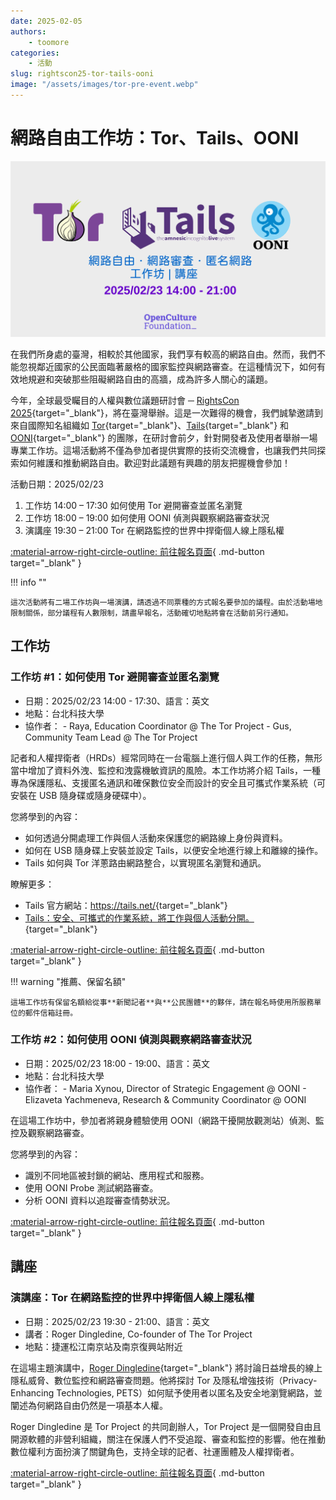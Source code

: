 ```yaml
---
date: 2025-02-05
authors:
    - toomore
categories:
    - 活動
slug: rightscon25-tor-tails-ooni
image: "/assets/images/tor-pre-event.webp"
---
```


# 網路自由工作坊：Tor、Tails、OONI

![Pre-event - Tor, Tails, OONI](../../assets/images/tor-pre-event.webp)

在我們所身處的臺灣，相較於其他國家，我們享有較高的網路自由。然而，我們不能忽視鄰近國家的公民面臨著嚴格的國家監控與網路審查。在這種情況下，如何有效地規避和突破那些阻礙網路自由的高牆，成為許多人關心的議題。

今年，全球最受矚目的人權與數位議題研討會 ─ [RightsCon 2025](https://www.rightscon.org/){target="_blank"}，將在臺灣舉辦。這是一次難得的機會，我們誠摯邀請到來自國際知名組織如 [Tor](https://www.torproject.org/zh-TW/){target="_blank"}、[Tails](https://tails.net/){target="_blank"} 和 [OONI](https://ooni.org/){target="_blank"} 的團隊，在研討會前夕，針對開發者及使用者舉辦一場專業工作坊。這場活動將不僅為參加者提供實際的技術交流機會，也讓我們共同探索如何維護和推動網路自由。歡迎對此議題有興趣的朋友把握機會參加！

活動日期：2025/02/23

1. 工作坊 14:00 – 17:30 如何使用 Tor 避開審查並匿名瀏覽
2. 工作坊 18:00 – 19:00 如何使用 OONI 偵測與觀察網路審查狀況
3. 演講座 19:30 – 21:00 Tor 在網路監控的世界中捍衛個人線上隱私權

[:material-arrow-right-circle-outline: 前往報名頁面](https://kktix.com/events/internetfreedom-tor-tails-ooni-2025/registrations/new){ .md-button target="_blank" }

!!! info ""

    這次活動將有二場工作坊與一場演講，請透過不同票種的方式報名要參加的議程。由於活動場地限制關係，部分議程有人數限制，請盡早報名，活動確切地點將會在活動前另行通知。

<!-- more -->

## 工作坊

### 工作坊 #1：如何使用 Tor 避開審查並匿名瀏覽

- 日期：2025/02/23 14:00 - 17:30、語言：英文
- 地點：台北科技大學
- 協作者：
      - Raya, Education Coordinator @ The Tor Project
      - Gus, Community Team Lead @ The Tor Project

記者和人權捍衛者（HRDs）經常同時在一台電腦上進行個人與工作的任務，無形當中增加了資料外洩、監控和洩露機敏資訊的風險。本工作坊將介紹 Tails，一種專為保護隱私、支援匿名通訊和確保數位安全而設計的安全且可攜式作業系統（可安裝在 USB 隨身碟或隨身硬碟中）。

您將學到的內容：

- 如何透過分開處理工作與個人活動來保護您的網路線上身份與資料。
- 如何在 USB 隨身碟上安裝並設定 Tails，以便安全地進行線上和離線的操作。
- Tails 如何與 Tor 洋蔥路由網路整合，以實現匿名瀏覽和通訊。

瞭解更多：

- Tails 官方網站：<https://tails.net/>{target="_blank"}
- [Tails：安全、可攜式的作業系統，將工作與個人活動分開。](https://safety.rsf.org/tails-a-secure-portable-os-to-separate-professional-from-personal-activities/){target="_blank"}

[:material-arrow-right-circle-outline: 前往報名頁面](https://kktix.com/events/internetfreedom-tor-tails-ooni-2025/registrations/new){ .md-button target="_blank" }

!!! warning "推薦、保留名額"

    這場工作坊有保留名額給從事**新聞記者**與**公民團體**的夥伴，請在報名時使用所服務單位的郵件信箱註冊。

### 工作坊 #2：如何使用 OONI 偵測與觀察網路審查狀況

- 日期：2025/02/23 18:00 - 19:00、語言：英文
- 地點：台北科技大學
- 協作者：
      - Maria Xynou, Director of Strategic Engagement @ OONI
      - Elizaveta Yachmeneva, Research & Community Coordinator @ OONI

在這場工作坊中，參加者將親身體驗使用 OONI（網路干擾開放觀測站）偵測、監控及觀察網路審查。

您將學到的內容：

- 識別不同地區被封鎖的網站、應用程式和服務。
- 使用 OONI Probe 測試網路審查。
- 分析 OONI 資料以追蹤審查情勢狀況。

[:material-arrow-right-circle-outline: 前往報名頁面](https://kktix.com/events/internetfreedom-tor-tails-ooni-2025/registrations/new){ .md-button target="_blank" }

## 講座

### 演講座：Tor 在網路監控的世界中捍衛個人線上隱私權

- 日期：2025/02/23 19:30 - 21:00、語言：英文
- 講者：Roger Dingledine, Co-founder of The Tor Project
- 地點：捷運松江南京站及南京復興站附近

在這場主題演講中，[Roger Dingledine](https://en.wikipedia.org/wiki/Roger_Dingledine){target="_blank"} 將討論日益增長的線上隱私威脅、數位監控和網路審查問題。他將探討 Tor 及隱私增強技術（Privacy-Enhancing Technologies, PETS）如何賦予使用者以匿名及安全地瀏覽網路，並闡述為何網路自由仍然是一項基本人權。

Roger Dingledine 是 Tor Project 的共同創辦人，Tor Project 是一個開發自由且開源軟體的非營利組織，關注在保護人們不受追蹤、審查和監控的影響。他在推動數位權利方面扮演了關鍵角色，支持全球的記者、社運團體及人權捍衛者。

[:material-arrow-right-circle-outline: 前往報名頁面](https://kktix.com/events/internetfreedom-tor-tails-ooni-2025/registrations/new){ .md-button target="_blank" }
